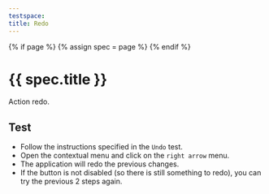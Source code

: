 ```yaml
---
testspace:
title: Redo
---
```


{% if page %} {% assign spec = page %} {% endif %}

# {{ spec.title }}
Action redo.

## Test
- Follow the instructions specified in the `Undo` test.
- Open the contextual menu and click on the `right arrow` menu.
- The application will redo the previous changes.
- If the button is not disabled (so there is still something to redo), you can try the previous 2 steps again.